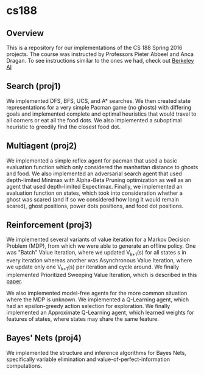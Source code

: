 # cs188
## Overview
This is a repository for our implementations of the CS 188 Spring 2016 projects. The course was instructed by Professors Pieter Abbeel and Anca Dragan. To see instructions similar to the ones we had, check out [Berkeley AI](http://ai.berkeley.edu/project_overview.html)

## Search (proj1)
We implemented DFS, BFS, UCS, and A* searches. We then created state representations for a very simple Pacman game (no ghosts) with differing goals and implemented complete and optimal heuristics that would travel to all corners or eat all the food dots. We also implemented  a suboptimal heuristic to greedily find the closest food dot.
## Multiagent (proj2)
We implemented a simple reflex agent for pacman that used a basic evaluation function which only considered the manhattan distance to ghosts and food. We also implemented an adversarial search agent that used depth-limited Minimax with Alpha-Beta Pruning optimization as well as an agent that used depth-limited Expectimax. Finally, we implemented an evaluation function on states, which took into consideration whether a ghost was scared (and if so we considered how long it would remain scared), ghost positions, power dots positions, and food dot positions.

## Reinforcement (proj3)
We implemented several variants of value iteration for a Markov Decision Problem (MDP), from which we were able to generate an offline policy. One was "Batch" Value Iteration, where we updated V<sub>k+1</sub>(s) for all states s in every iteration whereas another was Asynchronous Value Iteration, where we update only one V<sub>k+1</sub>(s) per iteration and cycle around. We finally implemented Prioritized Sweeping Value Iteration, which is described in this [paper](http://papers.nips.cc/paper/651-memory-based-reinforcement-learning-efficient-computation-with-prioritized-sweeping.pdf). 

We also implemented model-free agents for the more common situation where the MDP is unknown. We implemented a Q-Learning agent, which had an epsilon-greedy action selection for exploration. We finally implemented an Approximate Q-Learning agent, which learned weights for features of states, where states may share the same feature.

## Bayes' Nets (proj4)
We implemented the structure and inference algorithms for Bayes Nets, specifically variable elimination and value-of-perfect-information computations.
